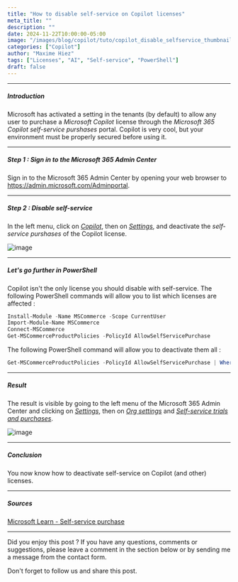 ```yaml
---
title: "How to disable self-service on Copilot licenses"
meta_title: ""
description: ""
date: 2024-11-22T10:00:00-05:00
image: "/images/blog/copilot/tuto/copilot_disable_selfservice_thumbnail.png"
categories: ["Copilot"]
author: "Maxime Hiez"
tags: ["Licenses", "AI", "Self-service", "PowerShell"]
draft: false
---
```

---

##### Introduction
Microsoft has activated a setting in the tenants (by default) to allow any user to purchase a *Microsoft Copilot* license through the *Microsoft 365 Copilot self-service purshases* portal. Copilot is very cool, but your environment must be properly secured before using it.

---

##### Step 1 : Sign in to the Microsoft 365 Admin Center
Sign in to the Microsoft 365 Admin Center by opening your web browser to https://admin.microsoft.com/Adminportal.

---

##### Step 2 : Disable self-service
In the left menu, click on *<u>Copilot</u>*, then on *<u>Settings</u>*, and deactivate the *self-service purshases* of the Copilot license.

![image](/images/blog/copilot/tuto/copilot_disable_selfservice_001.png)

---

##### Let's go further in PowerShell
Copilot isn't the only license you should disable with self-service. The following PowerShell commands will allow you to list which licenses are affected :
```powershell
Install-Module -Name MSCommerce -Scope CurrentUser
Import-Module-Name MSCommerce
Connect-MSCommerce
Get-MSCommerceProductPolicies -PolicyId AllowSelfServicePurchase
```

The following PowerShell command will allow you to deactivate them all :
```powershell
Get-MSCommerceProductPolicies -PolicyId AllowSelfServicePurchase | Where { $_.PolicyValue -eq “Enabled”} | forEach { Update-MSCommerceProductPolicy -PolicyId AllowSelfServicePurchase -ProductId $_.ProductID -Enabled $false }
```

---

##### Result
The result is visible by going to the left menu of the Microsoft 365 Admin Center and clicking on *<u>Settings</u>*, then on *<u>Org settings</u>* and *<u>Self-service trials and purchases</u>*.

![image](/images/blog/copilot/tuto/copilot_disable_selfservice_002.png)


---

##### Conclusion
You now know how to deactivate self-service on Copilot (and other) licenses.

---

##### Sources
[Microsoft Learn - Self-service purchase](https://learn.microsoft.com/en-us/microsoft-365/commerce/subscriptions/allowselfservicepurchase-powershell?view=o365-worldwide)

---


Did you enjoy this post ? If you have any questions, comments or suggestions, please leave a comment in the section below or by sending me a message from the contact form.

Don't forget to follow us and share this post.